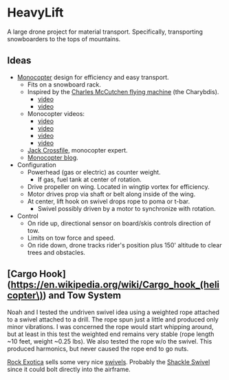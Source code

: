 # HeavyLift

A large drone project for material transport.
Specifically, transporting
snowboarders to the tops of mountains.

## Ideas

- [Monocopter](https://en.wikipedia.org/wiki/Monocopter) design for efficiency and easy transport.
    - Fits on a snowboard rack.
    - Inspired by the [Charles McCutchen flying machine](http://www.airplanesandrockets.com/airplanes/charybdis-oct-1972-aam.htm) (the Charybdis).
        - [video](https://www.youtube.com/watch?v=IrK8k_OjIeA)
        - [video](https://www.youtube.com/watch?v=1oSck_XD0_M)
    -  Monocopter videos:
        - [video](https://www.youtube.com/watch?v=u23Hqq8QbeE)
        - [video](https://www.youtube.com/watch?v=B4JKhi3khps)
        - [video](https://www.youtube.com/watch?v=Toa75LYNVxY)
        - [video](https://www.youtube.com/watch?v=I_6EjX8T9Ag)
    - [Jack Crossfile](http://diydrones.com/profile/JackCrossfire), monocopter expert.
    - [Monocopter blog](http://diydrones.com/profiles/blogs/diy-monocopters).
- Configuration
    - Powerhead (gas or electric) as counter weight.
        - If gas, fuel tank at center of rotation.
    - Drive propeller on wing.  Located in wingtip vortex for efficiency.
    - Motor drives prop via shaft or belt along inside of the wing.
    - At center, lift hook on swivel drops rope to poma or t-bar.
        - Swivel possibly driven by a motor to synchronize with rotation.
- Control
    - On ride up, directional sensor on board/skis controls direction of tow.
    - Limits on tow force and speed.
    - On ride down, drone tracks rider's position plus 150' altitude to clear trees and obstacles.


## [Cargo Hook](https://en.wikipedia.org/wiki/Cargo_hook_(helicopter\)) and Tow System

Noah and I tested the undriven swivel idea using a weighted rope attached to a swivel attached to a drill.
The rope spun just a little and produced only minor vibrations.
I was concerned the rope would start whipping around,
but at least in this test the weighted end remains very stable
(rope length ~10 feet, weight ~0.25 lbs).
We also tested the rope w/o the swivel.  This produced harmonics, but never
caused the rope end to go nuts.

[Rock Exotica](http://www.rockexotica.com) sells some very nice
[swivels](http://www.rockexotica.com/product/swivels/).
Probably the [Shackle Swivel](http://www.rockexotica.com/product/swivels/shackle-swivel/)
since it could bolt directly into the airframe.


